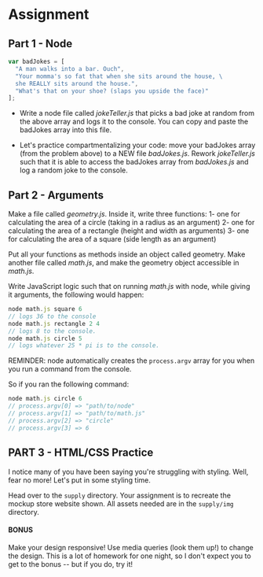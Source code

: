 # Assignment

## Part 1 - Node

```js
var badJokes = [
  "A man walks into a bar. Ouch",
  "Your momma's so fat that when she sits around the house, \
  she REALLY sits around the house.",
  "What's that on your shoe? (slaps you upside the face)"
];
```

* Write a node file called *jokeTeller.js* that picks a bad joke at random from the above array and logs it to the console. You can copy and paste the badJokes array into this file.

* Let's practice compartmentalizing your code: move your badJokes array (from the problem above) to a NEW file *badJokes.js*. Rework *jokeTeller.js* such that it is able to access the badJokes array from *badJokes.js* and log a random joke to the console.

## Part 2 - Arguments

Make a file called *geometry.js*. Inside it, write three functions:
1- one for calculating the area of a circle (taking in a radius as an argument)
2- one for calculating the area of a rectangle (height and width as arguments)
3- one for calculating the area of a square (side length as an argument)

Put all your functions as methods inside an object called geometry. Make another file called *math.js*, and make the geometry object accessible in *math.js*.

Write JavaScript logic such that on running *math.js* with node, while giving it arguments, the following would happen:

```js
node math.js square 6  
// logs 36 to the console
node math.js rectangle 2 4  
// logs 8 to the console.
node math.js circle 5  
// logs whatever 25 * pi is to the console.
```

REMINDER: node automatically creates the `process.argv` array for you when you run a command from the console.

So if you ran the following command:
```js
node math.js circle 6
// process.argv[0] => "path/to/node"
// process.argv[1] => "path/to/math.js"
// process.argv[2] => "circle"
// process.argv[3] => 6
```

## PART 3 - HTML/CSS Practice

I notice many of you have been saying you're struggling with styling. Well, fear no more! Let's put in some styling time.

Head over to the `supply` directory. Your assignment is to recreate the mockup store website shown. All assets needed are in the `supply/img` directory.

#### BONUS
Make your design responsive! Use media queries (look them up!) to change the design. This is a lot of homework for one night, so I don't expect you to get to the bonus -- but if you do, try it!
